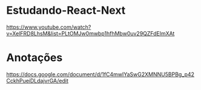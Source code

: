 # Estudando-React-Next
https://www.youtube.com/watch?v=XelFRD8LhsM&list=PLtOMJw0mwbp1hfhMbw0uv29QZFdElmXAt

# Anotações
https://docs.google.com/document/d/1fC4mwIYaSwG2XMNNU5BPBg_p42CckhPueiDLdajvrGA/edit